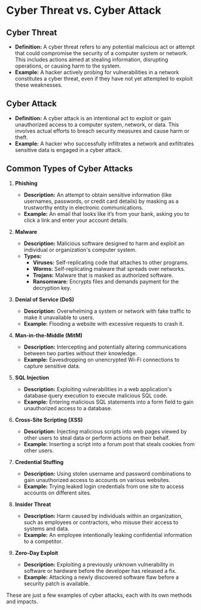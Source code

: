 # Cyber Threat vs. Cyber Attack
 
## Cyber Threat
- **Definition:** A cyber threat refers to any potential malicious act or attempt that could compromise the security of a computer system or network. This includes actions aimed at stealing information, disrupting operations, or causing harm to the system.
- **Example:** A hacker actively probing for vulnerabilities in a network constitutes a cyber threat, even if they have not yet attempted to exploit these weaknesses.

## Cyber Attack
- **Definition:** A cyber attack is an intentional act to exploit or gain unauthorized access to a computer system, network, or data. This involves actual efforts to breach security measures and cause harm or theft.
- **Example:** A hacker who successfully infiltrates a network and exfiltrates sensitive data is engaged in a cyber attack.


## Common Types of Cyber Attacks

1. **Phishing**
   - **Description:** An attempt to obtain sensitive information (like usernames, passwords, or credit card details) by masking as a trustworthy entity in electronic communications.
   - **Example:** An email that looks like it’s from your bank, asking you to click a link and enter your account details.

2. **Malware**
   - **Description:** Malicious software designed to harm and exploit an individual or organization's computer system.
   - **Types:**
     - **Viruses:** Self-replicating code that attaches to other programs.
     - **Worms:** Self-replicating malware that spreads over networks.
     - **Trojans:** Malware that is masked as authorized software.
     - **Ransomware:** Encrypts files and demands payment for the decryption key.

3. **Denial of Service (DoS)**
   - **Description:** Overwhelming a system or network with fake traffic to make it unavailable to users.
   - **Example:** Flooding a website with excessive requests to crash it.

4. **Man-in-the-Middle (MitM)**
   - **Description:** Intercepting and potentially altering communications between two parties without their knowledge.
   - **Example:** Eavesdropping on unencrypted Wi-Fi connections to capture sensitive data.

5. **SQL Injection**
   - **Description:** Exploiting vulnerabilities in a web application's database query execution to execute malicious SQL code.
   - **Example:** Entering malicious SQL statements into a form field to gain unauthorized access to a database.

6. **Cross-Site Scripting (XSS)**
   - **Description:** Injecting malicious scripts into web pages viewed by other users to steal data or perform actions on their behalf.
   - **Example:** Inserting a script into a forum post that steals cookies from other users.

7. **Credential Stuffing**
   - **Description:** Using stolen username and password combinations to gain unauthorized access to accounts on various websites.
   - **Example:** Trying leaked login credentials from one site to access accounts on different sites.

8. **Insider Threat**
   - **Description:** Harm caused by individuals within an organization, such as employees or contractors, who misuse their access to systems and data.
   - **Example:** An employee intentionally leaking confidential information to a competitor.

9. **Zero-Day Exploit**
   - **Description:** Exploiting a previously unknown vulnerability in software or hardware before the developer has released a fix.
   - **Example:** Attacking a newly discovered software flaw before a security patch is available.

These are just a few examples of cyber attacks, each with its own methods and impacts.
